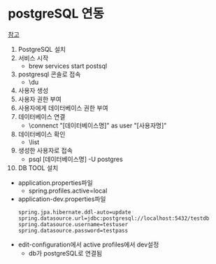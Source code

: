 # postgreSQL 연동
[참고](https://rypro.tistory.com/221)
1. PostgreSQL 설치
2. 서비스 시작
    - brew services start postsql
3. postgresql 콘솔로 접속
    - \du
4. 사용자 생성
5. 사용자 권한 부여
6. 사용자에게 데이터베이스 권한 부여
7. 데이터베이스 연결
    - \connenct "[데이터베이스명]" as user "[사용자명]"
8. 데이터베이스 확인
    - \list
9. 생성한 사용자로 접속
    - psql [데이터베이스명] -U postgres
10. DB TOOL 설치

- application.properties파일
    - spring.profiles.active=local
- application-dev.properties파일
    ```
    spring.jpa.hibernate.ddl-auto=update
    spring.datasource.url=jdbc:postgresql://localhost:5432/testdb
    spring.datasource.username=testuser
    spring.datasource.password=testpass
    ```
- edit-configuration에서 active profiles에서 dev설정
    - db가 postgreSQL로 연결됨